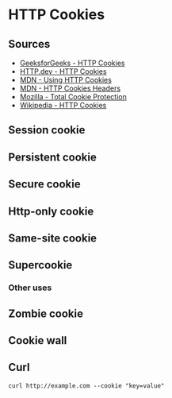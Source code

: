 # HTTP Cookies

## Sources

- [GeeksforGeeks - HTTP Cookies](https://www.geeksforgeeks.org/http-cookies/)
- [HTTP.dev - HTTP Cookies](https://http.dev/cookies)
- [MDN - Using HTTP Cookies](https://developer.mozilla.org/en-US/docs/Web/HTTP/Cookies)
- [MDN - HTTP Cookies Headers](https://developer.mozilla.org/en-US/docs/Web/HTTP/Cookies)
- [Mozilla - Total Cookie Protection](https://blog.mozilla.org/security/2021/02/23/total-cookie-protection/)
- [Wikipedia - HTTP Cookies](https://en.wikipedia.org/wiki/HTTP_cookie)


## Session cookie

## Persistent cookie

## Secure cookie

## Http-only cookie

## Same-site cookie

## Supercookie

### Other uses

## Zombie cookie

## Cookie wall

## Curl

```
curl http://example.com --cookie "key=value"
```

